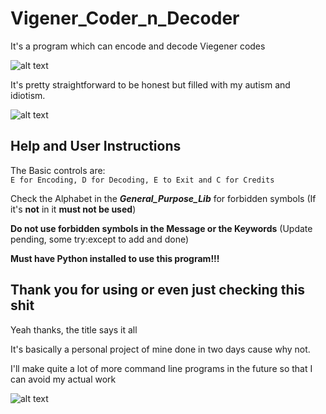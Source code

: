 # Vigener_Coder_n_Decoder
 It's a program which can encode and decode Viegener codes

![alt text](https://images-wixmp-ed30a86b8c4ca887773594c2.wixmp.com/f/61ed27ee-1b3a-4a38-b9a4-d2d72757fc83/d2lsxe8-f704f619-9c36-4832-9fd5-12176b43bd74.jpg/v1/fill/w_614,h_650,q_75,strp/chibi_miku_by_tonee89_d2lsxe8-fullview.jpg?token=eyJ0eXAiOiJKV1QiLCJhbGciOiJIUzI1NiJ9.eyJzdWIiOiJ1cm46YXBwOjdlMGQxODg5ODIyNjQzNzNhNWYwZDQxNWVhMGQyNmUwIiwiaXNzIjoidXJuOmFwcDo3ZTBkMTg4OTgyMjY0MzczYTVmMGQ0MTVlYTBkMjZlMCIsIm9iaiI6W1t7ImhlaWdodCI6Ijw9NjUwIiwicGF0aCI6IlwvZlwvNjFlZDI3ZWUtMWIzYS00YTM4LWI5YTQtZDJkNzI3NTdmYzgzXC9kMmxzeGU4LWY3MDRmNjE5LTljMzYtNDgzMi05ZmQ1LTEyMTc2YjQzYmQ3NC5qcGciLCJ3aWR0aCI6Ijw9NjE0In1dXSwiYXVkIjpbInVybjpzZXJ2aWNlOmltYWdlLm9wZXJhdGlvbnMiXX0.iFgscbAyY4zPPpgJTSv939myU68wwRaF9yyzX_U4QIQ "I'm a retard, damn")

It's pretty straightforward to be honest but filled with my autism and idiotism.

![alt text](https://images.fineartamerica.com/images/artworkimages/mediumlarge/3/smug-megumin-gun-konosuba-design-konosuba.jpg "Damn I might be")

## Help and User Instructions

The Basic controls are:\
`E for Encoding, D for Decoding, E to Exit and C for Credits`

Check the Alphabet in the ***General_Purpose_Lib*** for forbidden symbols (If it's **not** in it **must not be used**)

**Do not use forbidden symbols in the Message or the Keywords** (Update pending, some try:except to add and done)

**Must have Python installed to use this program!!!**

## Thank you for using or even just checking this shit

Yeah thanks, the title says it all

It's basically a personal project of mine done in two days cause why not.

I'll make quite a lot of more command line programs in the future so that I can avoid my actual work 

![alt text](https://external-content.duckduckgo.com/iu/?u=https%3A%2F%2Ftse1.mm.bing.net%2Fth%3Fid%3DOIP.g6cQXHQaejH2PA9APuIsewHaEJ%26pid%3DApi&f=1&ipt=3573763e9d7c5aca590175af0949e696c3b255ddba8ca03cff1c07927b2dcf86&ipo=images "I'm stupid")